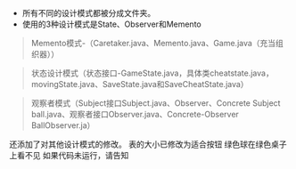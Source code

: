 * 所有不同的设计模式都被分成文件夹。
* 使用的3种设计模式是State、Observer和Memento
> Memento模式-（Caretaker.java、Memento.java、Game.java（充当组织器））

> 状态设计模式（状态接口-GameState.java，具体类cheatstate.java，movingState.java、SaveState.java和SaveCheatState.java）

> 观察者模式（Subject接口Subject.java、Observer、Concrete Subject ball.java、观察者接口Observer.java、Concrete-Observer BallObserver.ja）

还添加了对其他设计模式的修改。
表的大小已修改为适合按钮
绿色球在绿色桌子上看不见
如果代码未运行，请告知